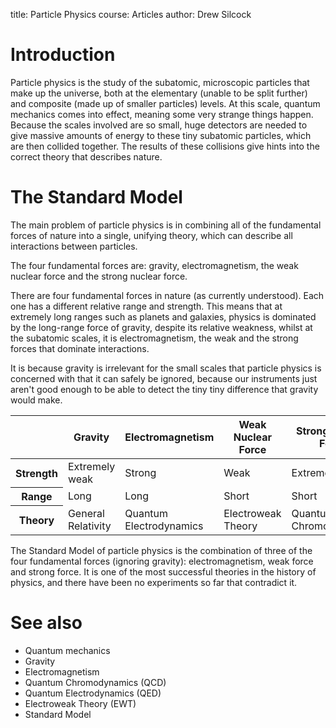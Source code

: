 title: Particle Physics
course: Articles
author: Drew Silcock

Introduction
============

Particle physics is the study of the subatomic, microscopic particles that make up the universe, both at the elementary (unable to be split further) and composite (made up of smaller particles) levels. At this scale, quantum mechanics comes into effect, meaning some very strange things happen. Because the scales involved are so small, huge detectors are needed to give massive amounts of energy to these tiny subatomic particles, which are then collided together. The results of these collisions give hints into the correct theory that describes nature.

The Standard Model
==================

The main problem of particle physics is in combining all of the fundamental forces of nature into a single, unifying theory, which can describe all interactions between particles.

The four fundamental forces are: gravity, electromagnetism, the weak nuclear force and the strong nuclear force.

There are four fundamental forces in nature (as currently understood). Each one has a different relative range and strength. This means that at extremely long ranges such as planets and galaxies, physics is dominated by the long-range force of gravity, despite its relative weakness, whilst at the subatomic scales, it is electromagnetism, the weak and the strong forces that dominate interactions.

It is because gravity is irrelevant for the small scales that particle physics is concerned with that it can safely be ignored, because our instruments just aren't good enough to be able to detect the tiny tiny difference that gravity would make.

<table class="table table-striped table-hover ">
  <thead>
    <tr>
      <th></th>
      <th>Gravity</th>
      <th>Electromagnetism</th>
      <th>Weak Nuclear Force</th>
      <th>Strong Nuclear Force</th>
    </tr>
  </thead>
  <tbody>
    <tr>
      <th>Strength</th>
      <td>Extremely weak</td>
      <td>Strong</td>
      <td>Weak</td>
      <td>Extremely strong</td>
    </tr>
    <tr>
      <th>Range</th>
      <td>Long</td>
      <td>Long</td>
      <td>Short</td>
      <td>Short</td>
    </tr>
    <tr>
      <th>Theory</th>
      <td>General Relativity</td>
      <td>Quantum Electrodynamics</td>
      <td>Electroweak Theory</td>
      <td>Quantum Chromodynamics</td>
    </tr>
  </tbody>
</table>

The Standard Model of particle physics is the combination of three of the four fundamental forces (ignoring gravity): electromagnetism, weak force and strong force. It is one of the most successful theories in the history of physics, and there have been no experiments so far that contradict it.

See also
========

- Quantum mechanics
- Gravity
- Electromagnetism
- Quantum Chromodynamics (QCD)
- Quantum Electrodynamics (QED)
- Electroweak Theory (EWT)
- Standard Model

